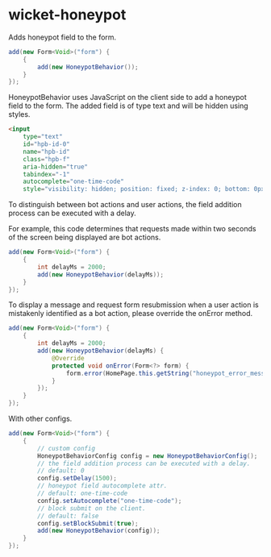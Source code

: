 # wicket-honeypot
Adds honeypot field to the form.



```java
add(new Form<Void>("form") {
    {
        add(new HoneypotBehavior());
    }
});
```


HoneypotBehavior uses JavaScript on the client side to add a honeypot field to the form. The added field is of type text and will be hidden using styles.

```html
<input 
    type="text" 
    id="hpb-id-0" 
    name="hpb-id" 
    class="hpb-f" 
    aria-hidden="true" 
    tabindex="-1" 
    autocomplete="one-time-code" 
    style="visibility: hidden; position: fixed; z-index: 0; bottom: 0px; left: 0px; width: 0px; margin: 0px 0px 0px -10em;">
```


To distinguish between bot actions and user actions, the field addition process can be executed with a delay.

For example, this code determines that requests made within two seconds of the screen being displayed are bot actions.

```java
add(new Form<Void>("form") {
    {
        int delayMs = 2000;
        add(new HoneypotBehavior(delayMs));
    }
});
```


To display a message and request form resubmission when a user action is mistakenly identified as a bot action, please override the onError method.

```java
add(new Form<Void>("form") {
    {
        int delayMs = 2000;
        add(new HoneypotBehavior(delayMs) {
            @Override
            protected void onError(Form<?> form) {
                form.error(HomePage.this.getString("honeypot_error_message")); // TODO your prop key
            }
        });
    }
});
```





With other configs.

```java
add(new Form<Void>("form") {
    {
        // custom config
        HoneypotBehaviorConfig config = new HoneypotBehaviorConfig();
        // the field addition process can be executed with a delay.
        // default: 0
        config.setDelay(1500);
        // honeypot field autocomplete attr.
        // default: one-time-code
        config.setAutocomplete("one-time-code");
        // block submit on the client.
        // default: false
        config.setBlockSubmit(true);
        add(new HoneypotBehavior(config));
    }
});
```
